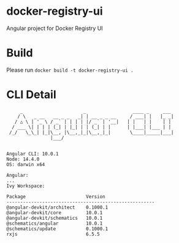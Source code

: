 # docker-registry-ui
Angular project for Docker Registry UI

# Build
Please run `docker build -t docker-registry-ui .`

# CLI Detail
```
     _                      _                 ____ _     ___
    / \   _ __   __ _ _   _| | __ _ _ __     / ___| |   |_ _|
   / △ \ | '_ \ / _` | | | | |/ _` | '__|   | |   | |    | |
  / ___ \| | | | (_| | |_| | | (_| | |      | |___| |___ | |
 /_/   \_\_| |_|\__, |\__,_|_|\__,_|_|       \____|_____|___|
                |___/
    

Angular CLI: 10.0.1
Node: 14.4.0
OS: darwin x64

Angular: 
... 
Ivy Workspace: 

Package                      Version
------------------------------------------------------
@angular-devkit/architect    0.1000.1
@angular-devkit/core         10.0.1
@angular-devkit/schematics   10.0.1
@schematics/angular          10.0.1
@schematics/update           0.1000.1
rxjs                         6.5.5
    
```
